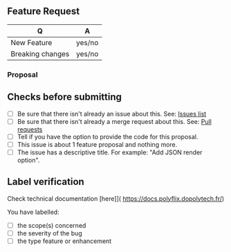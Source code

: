 ## Feature Request

| Q                | A      |
| ---------------- | ------ |
| New Feature      | yes/no |
| Breaking changes | yes/no |

### Proposal

<!-- Please explain in plain english the feature you would like to see implemented. -->

## Checks before submitting

- [ ] Be sure that there isn't already an issue about this. See: [Issues list](https://gitlab.polytech.umontpellier.fr/groups/polyflix-do/-/issues)
- [ ] Be sure that there isn't already a merge request about this. See: [Pull requests](https://gitlab.polytech.umontpellier.fr/groups/polyflix-do/-/merge_requests)
- [ ] Tell if you have the option to provide the code for this proposal.
- [ ] This issue is about 1 feature proposal and nothing more.
- [ ] The issue has a descriptive title. For example: "Add JSON render option".

## Label verification

Check technical documentation [here]]( https://docs.polyflix.dopolytech.fr/)

You have labelled:

- [ ] the scope(s) concerned
- [ ] the severity of the bug
- [ ] the type feature or enhancement

